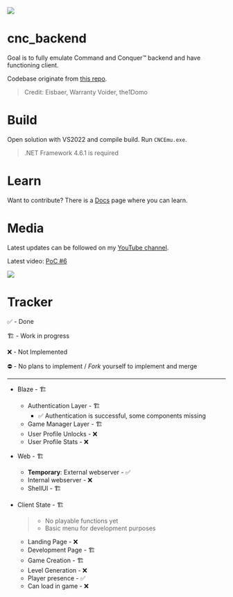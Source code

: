 <img src="https://i.ibb.co/PF3B9qn/logo.png">

# cnc_backend
Goal is to fully emulate Command and Conquer™ backend and have functioning client.

Codebase originate from <a href="https://github.com/Tratos/BF4Backend/tree/main">this repo</a>.
> Credit: Eisbaer, Warranty Voider, the1Domo

# Build
Open solution with VS2022 and compile build. Run `CNCEmu.exe`.
> .NET Framework 4.6.1 is required

# Learn
Want to contribute? There is a [Docs](https://github.com/Xevrac/cnc_backend/wiki) page where you can learn.

# Media
Latest updates can be followed on my <a href="https://www.youtube.com/playlist?list=PLfYG_Q01lhem8qrQB7T5HWXg18_CR5noX">YouTube channel</a>.

Latest video: <a href="https://youtu.be/E0tTsIs9xps">PoC #6</a>

<img src="https://i.ibb.co/55c5B1M/Screenshot-2024-01-17-132344.png">

# Tracker

✅ - Done

🏗️ - Work in progress

❌ - Not Implemented

⛔ - No plans to implement / _Fork_ yourself to implement and merge

<hr>

* Blaze - 🏗️
  * Authentication Layer - 🏗️
     * ✅ Authentication is successful, some components missing
  * Game Manager Layer - 🏗️
  * User Profile Unlocks - ❌
  * User Profile Stats - ❌
    
* Web - 🏗️
  * **Temporary**: External webserver - ✅
  * Internal webserver - ❌
  * ShellUI - 🏗️

* Client State - 🏗️
  > * No playable functions yet
  > * Basic menu for development purposes
  * Landing Page - ❌
  * Development Page - 🏗️
  * Game Creation - 🏗️
  * Level Generation - ❌
  * Player presence - ✅
  * Can load in game - ❌
